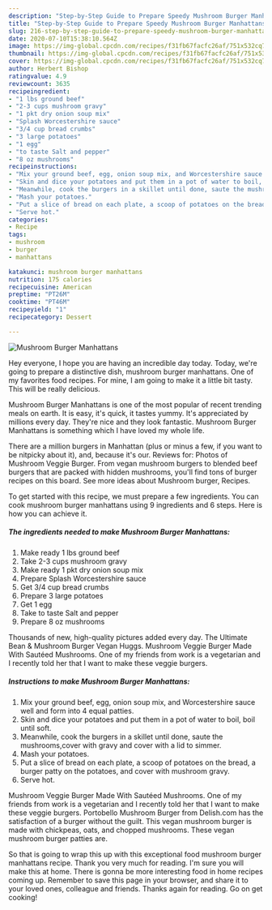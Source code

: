 ```yaml
---
description: "Step-by-Step Guide to Prepare Speedy Mushroom Burger Manhattans"
title: "Step-by-Step Guide to Prepare Speedy Mushroom Burger Manhattans"
slug: 216-step-by-step-guide-to-prepare-speedy-mushroom-burger-manhattans
date: 2020-07-10T15:38:10.564Z
image: https://img-global.cpcdn.com/recipes/f31fb67facfc26af/751x532cq70/mushroom-burger-manhattans-recipe-main-photo.jpg
thumbnail: https://img-global.cpcdn.com/recipes/f31fb67facfc26af/751x532cq70/mushroom-burger-manhattans-recipe-main-photo.jpg
cover: https://img-global.cpcdn.com/recipes/f31fb67facfc26af/751x532cq70/mushroom-burger-manhattans-recipe-main-photo.jpg
author: Herbert Bishop
ratingvalue: 4.9
reviewcount: 3635
recipeingredient:
- "1 lbs ground beef"
- "2-3 cups mushroom gravy"
- "1 pkt dry onion soup mix"
- "Splash Worcestershire sauce"
- "3/4 cup bread crumbs"
- "3 large potatoes"
- "1 egg"
- "to taste Salt and pepper"
- "8 oz mushrooms"
recipeinstructions:
- "Mix your ground beef, egg, onion soup mix, and Worcestershire sauce well and form into 4 equal patties."
- "Skin and dice your potatoes and put them in a pot of water to boil, boil until soft."
- "Meanwhile, cook the burgers in a skillet until done, saute the mushrooms,cover with gravy and cover with a lid to simmer."
- "Mash your potatoes."
- "Put a slice of bread on each plate, a scoop of potatoes on the bread, a burger patty on the potatoes, and cover with mushroom gravy."
- "Serve hot."
categories:
- Recipe
tags:
- mushroom
- burger
- manhattans

katakunci: mushroom burger manhattans 
nutrition: 175 calories
recipecuisine: American
preptime: "PT26M"
cooktime: "PT46M"
recipeyield: "1"
recipecategory: Dessert

---
```



![Mushroom Burger Manhattans](https://img-global.cpcdn.com/recipes/f31fb67facfc26af/751x532cq70/mushroom-burger-manhattans-recipe-main-photo.jpg)

Hey everyone, I hope you are having an incredible day today. Today, we're going to prepare a distinctive dish, mushroom burger manhattans. One of my favorites food recipes. For mine, I am going to make it a little bit tasty. This will be really delicious.

Mushroom Burger Manhattans is one of the most popular of recent trending meals on earth. It is easy, it's quick, it tastes yummy. It's appreciated by millions every day. They're nice and they look fantastic. Mushroom Burger Manhattans is something which I have loved my whole life.

There are a million burgers in Manhattan (plus or minus a few, if you want to be nitpicky about it), and, because it&#39;s our. Reviews for: Photos of Mushroom Veggie Burger. From vegan mushroom burgers to blended beef burgers that are packed with hidden mushrooms, you&#39;ll find tons of burger recipes on this board. See more ideas about Mushroom burger, Recipes.


To get started with this recipe, we must prepare a few ingredients. You can cook mushroom burger manhattans using 9 ingredients and 6 steps. Here is how you can achieve it.

<!--inarticleads1-->

##### The ingredients needed to make Mushroom Burger Manhattans:

1. Make ready 1 lbs ground beef
1. Take 2-3 cups mushroom gravy
1. Make ready 1 pkt dry onion soup mix
1. Prepare Splash Worcestershire sauce
1. Get 3/4 cup bread crumbs
1. Prepare 3 large potatoes
1. Get 1 egg
1. Take to taste Salt and pepper
1. Prepare 8 oz mushrooms


Thousands of new, high-quality pictures added every day. The Ultimate Bean &amp; Mushroom Burger Vegan Huggs. Mushroom Veggie Burger Made With Sautéed Mushrooms. One of my friends from work is a vegetarian and I recently told her that I want to make these veggie burgers. 

<!--inarticleads2-->

##### Instructions to make Mushroom Burger Manhattans:

1. Mix your ground beef, egg, onion soup mix, and Worcestershire sauce well and form into 4 equal patties.
1. Skin and dice your potatoes and put them in a pot of water to boil, boil until soft.
1. Meanwhile, cook the burgers in a skillet until done, saute the mushrooms,cover with gravy and cover with a lid to simmer.
1. Mash your potatoes.
1. Put a slice of bread on each plate, a scoop of potatoes on the bread, a burger patty on the potatoes, and cover with mushroom gravy.
1. Serve hot.


Mushroom Veggie Burger Made With Sautéed Mushrooms. One of my friends from work is a vegetarian and I recently told her that I want to make these veggie burgers. Portobello Mushroom Burger from Delish.com has the satisfaction of a burger without the guilt. This vegan mushroom burger is made with chickpeas, oats, and chopped mushrooms. These vegan mushroom burger patties are. 

So that is going to wrap this up with this exceptional food mushroom burger manhattans recipe. Thank you very much for reading. I'm sure you will make this at home. There is gonna be more interesting food in home recipes coming up. Remember to save this page in your browser, and share it to your loved ones, colleague and friends. Thanks again for reading. Go on get cooking!
